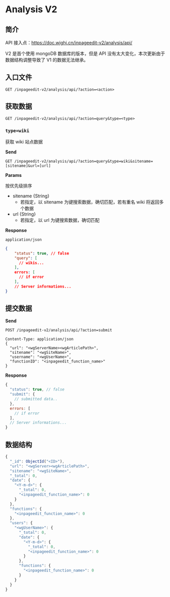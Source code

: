 # Analysis V2

## 简介

API 接入点：<https://doc.wjghj.cn/inpageedit-v2/analysis/api/>

V2 是首个使用 mongoDB 数据库的版本，但是 API 没有太大变化，本次更新由于数据结构调整导致了 V1 的数据无法继承。

## 入口文件

```http
GET /inpageedit-v2/analysis/api/?action=<action>
```

## 获取数据

```http
GET /inpageedit-v2/analysis/api/?action=query&type=<type>
```

### `type=wiki`

获取 wiki 站点数据

**Send**

```http
GET /inpageedit-v2/analysis/api/?action=query&type=wiki&sitename=[sitename]&url=[url]
```

**Params**

按优先级排序

- sitename {String}
  - 若指定，以 sitename 为键搜索数据，确切匹配，若有重名 wiki 将返回多个数据
- url {String}
  - 若指定，以 url 为键搜索数据，确切匹配

**Response**

`application/json`

```json
{
    "status": true, // false
    "query": [
      // wikis...
    ],
    errors: [
      // if error
    ],
    // Server informations...
}
```

## 提交数据

**Send**

```http
POST /inpageedit-v2/analysis/api/?action=submit

Content-Type: application/json
{
  "url": "<wgServerName><wgArticlePath>",
  "sitename": "<wgSiteName>",
  "username": "<wgUserName>",
  "functionID": "<inpageedit_function_name>"
}
```

**Response**

```js
{
  "status": true, // false
  "submit": {
    // submitted data..
  },
  errors: [
    // if error
  ],
  // Server informations...
}
```

## 数据结构

```js
{
  "_id": ObjectId("<ID>"),
  "url": "<wgServer><wgArticlePath>",
  "sitename": "<wgSiteName>",
  "_total": 0,
  "date": {
    "<Y-m-d>": {
      "_total": 0,
      "<inpageedit_function_name>": 0
    }
  },
  "functions": {
    "<inpageedit_function_name>": 0
  },
  "users": {
    "<wgUserName>": {
      "_total": 0,
      "date": {
        "<Y-m-d>": {
          "_total": 0,
          "<inpageedit_function_name>": 0
        }
      },
      "functions": {
        "<inpageedit_function_name>": 0
      }
    }
  }
}
```